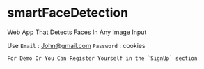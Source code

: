 # smartFaceDetection

Web App That Detects Faces In Any Image Input

Use `Email` : John@gmail.com
    `Password` : cookies

    For Demo Or You Can Register Yourself in the `SignUp` section